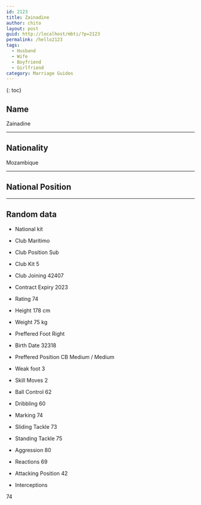 ```yaml
---
id: 2123
title: Zainadine
author: chito
layout: post
guid: http://localhost/mbti/?p=2123
permalink: /hello2123
tags:
  - Husband
  - Wife
  - Boyfriend
  - Girlfriend
category: Marriage Guides
---
```



{: toc}


## Name  
Zainadine 

* * *

## Nationality  
Mozambique 

* * *

## National Position 

* * *

## Random data 

  * National kit 
  * Club 
Marítimo 

  * Club Position 
Sub 

  * Club Kit 
5 

  * Club Joining 
42407 

  * Contract Expiry 
2023 

  * Rating 
74 

  * Height 
178 cm 

  * Weight 
75 kg 

  * Preffered Foot 
Right 

  * Birth Date 
32318 

  * Preffered Position 
CB Medium / Medium 

  * Weak foot 
3 

  * Skill Moves 
2 

  * Ball Control 
62 

  * Dribbling 
60 

  * Marking 
74 

  * Sliding Tackle 
73 

  * Standing Tackle 
75 

  * Aggression 
80 

  * Reactions 
69 

  * Attacking Position 
42 

  * Interceptions 

74</ul>
